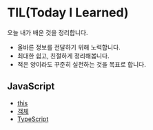 # TIL(Today I Learned)

오늘 내가 배운 것을 정리합니다.
- 올바른 정보를 전달하기 위해 노력합니다.
- 최대한 쉽고, 친절하게 정리해봅니다.
- 적은 양이라도 꾸준히 실천하는 것을 목표로 합니다.

## JavaScript
- [this](https://github.com/junghye-dev/TIL/blob/main/0.%20JavaScript/this.md)
- [객체](https://github.com/junghye-dev/TIL/blob/main/0.%20JavaScript/%EA%B0%9D%EC%B2%B4.md)
- [TypeScript](https://github.com/junghye-dev/TIL/blob/main/0.%20JavaScript/TypeScript.md)
